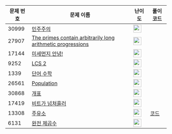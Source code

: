 | 문제 번호 | 문제 이름 | 난이도 | 풀이 코드 |
| --- | --- | --- | --- |
| 30999 | [민주주의](https://www.acmicpc.net/problem/30999) | <img height="25px" width="25px=" src="https://static.solved.ac/tier_small/2.svg"/> |  |
| 27907 | [The primes contain arbitrarily long arithmetic progressions](https://www.acmicpc.net/problem/27907) | <img height="25px" width="25px=" src="https://static.solved.ac/tier_small/6.svg"/> |  |
| 17144 | [미세먼지 안녕!](https://www.acmicpc.net/problem/17144) | <img height="25px" width="25px=" src="https://static.solved.ac/tier_small/12.svg"/> |  |
| 9252 | [LCS 2](https://www.acmicpc.net/problem/9252) | <img height="25px" width="25px=" src="https://static.solved.ac/tier_small/12.svg"/> |  |
| 1339 | [단어 수학](https://www.acmicpc.net/problem/1339) | <img height="25px" width="25px=" src="https://static.solved.ac/tier_small/12.svg"/> |  |
| 26561 | [Population](https://www.acmicpc.net/problem/26561) | <img height="25px" width="25px=" src="https://static.solved.ac/tier_small/2.svg"/> |  |
| 30868 | [개표](https://www.acmicpc.net/problem/30868) | <img height="25px" width="25px=" src="https://static.solved.ac/tier_small/2.svg"/> |  |
| 17419 | [비트가 넘쳐흘러](https://www.acmicpc.net/problem/17419) | <img height="25px" width="25px=" src="https://static.solved.ac/tier_small/7.svg"/> |  |
| 13308 | [주유소](https://www.acmicpc.net/problem/13308) | <img height="25px" width="25px=" src="https://static.solved.ac/tier_small/16.svg"/> | [코드](<https://github.com/ingyu1008/Algorithm-Problem-Solving/tree/master/Baekjoon%20Online%20Judge/주유소/solution.cpp>) |
| 6131 | [완전 제곱수](https://www.acmicpc.net/problem/6131) | <img height="25px" width="25px=" src="https://static.solved.ac/tier_small/3.svg"/> |  |
